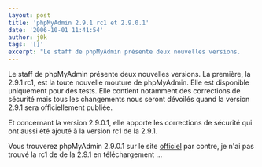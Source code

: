 ```yaml
---
layout: post
title: 'phpMyAdmin 2.9.1 rc1 et 2.9.0.1'
date: '2006-10-01 11:41:54'
author: j0k
tags: '[]'
excerpt: "Le staff de phpMyAdmin présente deux nouvelles versions.     \nLa première, la 2.9.1 rc1, est la toute nouvelle mouture de phpMyAdmin. Elle est disponible uniquement pour des tests. Elle contient notamment des corrections de sécurité mais tous les changements nous seront dévoilés quand la version 2.9.1 sera officiellement publiée.  \n  \nEt concernant      …"
---
```


Le staff de phpMyAdmin présente deux nouvelles versions.
La première, la 2.9.1 rc1, est la toute nouvelle mouture de phpMyAdmin. Elle est disponible uniquement pour des tests. Elle contient notamment des corrections de sécurité mais tous les changements nous seront dévoilés quand la version 2.9.1 sera officiellement publiée.

Et concernant la version 2.9.0.1, elle apporte les corrections de sécurité qui ont aussi été ajouté à la version rc1 de la 2.9.1.

Vous trouverez phpMyAdmin 2.9.0.1 sur le site [officiel](http://www.phpmyadmin.net/home_page/downloads.php) par contre, je n'ai pas trouvé la rc1 de de la 2.9.1 en téléchargement ...
